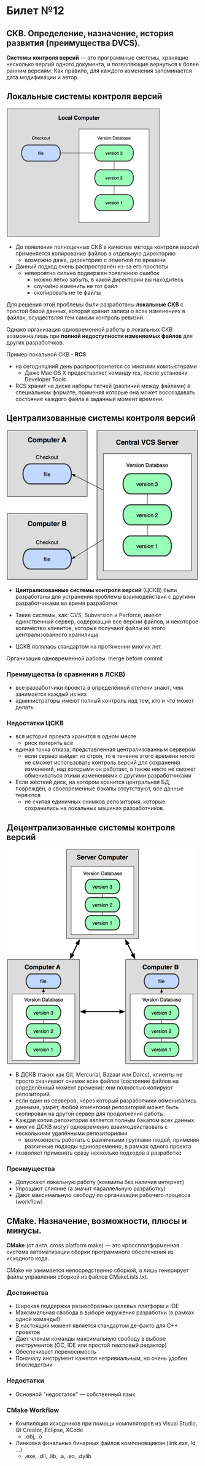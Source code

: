 # Билет №12
## СКВ. Определение, назначение, история развития (преимущества DVCS).

__Системы контроля версий__ — это программные системы, хранящие несколько версий одного документа, и позволяющие вернуться к более ранним версиям. Как правило, для каждого изменения запоминается дата модификации и автор.
 
## Локальные системы контроля версий

![](./pictures/local-vcs.png)

* До появления полноценных СКВ в качестве метода контроля версий применяется копирование файлов в отдельную директорию
    * возможно даже, директорию с отметкой по времени
* Данный подход очень распространён из-за его простоты
    * невероятно сильно подвержен появлению ошибок
        * можно легко забыть, в какой директории вы находитесь
        * случайно изменить не тот файл
        * скопировать не те файлы


Для решения этой проблемы были разработаны __локальные СКВ__ с простой базой данных, которая хранит записи о всех изменениях в файлах, осуществляя тем самым контроль ревизий.

Однако организация одновременной работы в локальных СКВ возможна лишь при __полной недоступности изменяемых файлов__ для других разработчков.

Пример локальной СКВ - __RCS__:

* на сегодняшний день  распространяется со многими компьютерами
    * Даже Mac OS X предоставляет команду rcs, после установки Developer Tools
* RCS хранит на диске наборы патчей (различий между файлами) в специальном формате, применяя которые она может воссоздавать состояние каждого файла в заданный момент времени.

## Централизованные системы контроля версий

![](./pictures/centralized-vcs.png)

* __Централизованные системы контроля версий__ (ЦСКВ) были разработаны для устранения проблемы взаимодействия с другими разработчиками во время разработки

* Такие системы, как: CVS, Subversion и Perforce, имеют единственный сервер, содержащий все версии файлов, и некоторое количество клиентов, которые получают файлы из этого централизованного хранилища
* ЦСКВ являлась стандартом на протяжении многих лет.

Организация одновременной работы: merge before commit

### Преимущества (в сравнении в ЛСКВ)

* все разработчики проекта в определённой степени знают, чем занимается каждый из них
* администраторы имеют полный контроль над тем, кто и что может делать

### Недостатки ЦСКВ
* вся история проекта хранится в одном месте
    * риск потерять всё
* единая точка отказа, представленная централизованным сервером
    * если сервер выйдет из строя, то в течение этого времени никто не сможет использовать контроль версий для сохранения изменений, над которыми он работает, а также никто не сможет обмениваться этими изменениями с другими разработчиками
* Если жёсткий диск, на котором хранится центральная БД, повреждён, а своевременные бэкапы отсутствуют, все данные теряются
    * не считая единичных снимков репозитория, которые сохранились на локальных машинах разработчиков.

## Децентрализованные системы контроля версий

![](./pictures/distributed-vcs.png)

* В ДСКВ (таких как Git, Mercurial, Bazaar или Darcs), клиенты не просто скачивают снимок всех файлов (состояние файлов на определённый момент времени): они полностью копируют репозиторий.
* если один из серверов, через который разработчики обменивались данными, умрёт, любой клиентский репозиторий может быть скопирован на другой сервер для продолжения работы.
* Каждая копия репозитория является полным бэкапом всех данных.
* многие ДСКВ могут одновременно взаимодействовать с несколькими удалёнными репозиториями
    * возможность работать с различными группами людей, применяя различные подходы единовременно, в рамках одного проекта
* позволяет применять сразу несколько подходов в разработке

### Преимущества

* Допускают локальную работу (коммиты без наличия интернет)
* Упрощают слияние (а значит параллельную разработку)
* Дают максимальную свободу по организации рабочего процесса (workflow)

## CMake. Назначение, возможности, плюсы и минусы.

__CMake__ (от англ. cross platform make) — это кроссплатформенная система автоматизации сборки программного обеспечения из исходного кода.

CMake не занимается непосредственно сборкой, a лишь генерирует файлы управления сборкой из файлов CMakeLists.txt.

### Достоинства

* Широкая поддержка разнообразных целевых платформ и IDE
* Максимальная свобода в выборе окружения разработки (в рамках одной команды!)
* В настоящий момент является стандартом де-факто для С++ проектов
* Дает членам команды максимальную свободу в выборе инструментов (OC, IDE или    простой текстовый редактор)
* Обеспечивает переносимость
* Поначалу инструмент кажется нетривиальным, но очень удобен впоследствии

### Недостатки

* Основной "недостаток" — собственный язык

### CMake Workflow

* Компиляция исходников при помощи компиляторов из Visual Studio, Qt Creator, Eclipse, XCode
    * .obj, .o
* Линковка финальных бинарных файлов компоновщиком (link.exe, ld, ...) 
    * .exe, .dll, .lib, .a, .so, .dylib
